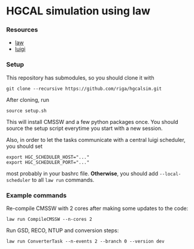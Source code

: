 # HGCAL simulation using law


### Resources

- [law](https://law.readthedocs.io/en/latest)
- [luigi](https://luigi.readthedocs.io/en/stable)


### Setup

This repository has submodules, so you should clone it with

```shell
git clone --recursive https://github.com/riga/hgcalsim.git
```

After cloning, run

```shell
source setup.sh
```

This will install CMSSW and a few python packages once. You should source the setup script everytime you start with a new session.

Also, in order to let the tasks communicate with a central luigi scheduler, you should set

```shell
export HGC_SCHEDULER_HOST="..."
export HGC_SCHEDULER_PORT="..."
```

most probably in your bashrc file. **Otherwise**, you should add `--local-scheduler` to all `law run` commands.


### Example commands

Re-compile CMSSW with 2 cores after making some updates to the code:

```shell
law run CompileCMSSW --n-cores 2
```

Run GSD, RECO, NTUP and conversion steps:

```shell
law run ConverterTask --n-events 2 --branch 0 --version dev
```
